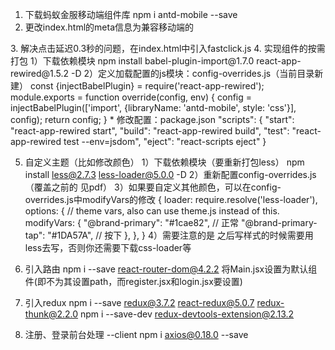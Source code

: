 1. 下载蚂蚁金服移动端组件库
  npm i antd-mobile --save
2. 更改index.html的meta信息为兼容移动端的
<meta name="viewport" content="width=device-width, initial-scale=1, maximum-scale=1, minimum-scale=1, user-scalable=no" />
3. 解决点击延迟0.3秒的问题，在index.html中引入fastclick.js
<script src="https://as.alipayobjects.com/g/component/fastclick/1.0.6/fastclick.js"></script>
<script>
  if ('addEventListener' in document) {
    document.addEventListener('DOMContentLoaded', function() {
        FastClick.attach(document.body); 
    }, false);
  }
  if(!window.Promise) {
    document.writeln('<scriptsrc="https://as.alipayobjects.com/g/component/es6-promise/3.2.2/es6-promise.min.js" '+'>'+'<'+'/'+'script>');
  }
</script>
4. 实现组件的按需打包
1）下载依赖模块
  npm install babel-plugin-import@1.7.0 react-app-rewired@1.5.2 -D
2）定义加载配置的js模块：config-overrides.js（当前目录新建）
  const {injectBabelPlugin} = require('react-app-rewired'); 
  module.exports = function override(config, env) {
    config = injectBabelPlugin(['import', {libraryName: 'antd-mobile', style: 'css'}], config);
    return config;
  }
* 修改配置：package.json
  "scripts": {
    "start": "react-app-rewired start",
    "build": "react-app-rewired build",
    "test": "react-app-rewired test --env=jsdom",
    "eject": "react-scripts eject"
  }

5. 自定义主题（比如修改颜色）
1）下载依赖模块（要重新打包less）
  npm install less@2.7.3 less-loader@5.0.0 -D
2）重新配置config-overrides.js（覆盖之前的 见pdf）
3）如果要自定义其他颜色，可以在config-overrides.js中modifyVars的修改
  {
    loader: require.resolve('less-loader'),
    options: {
      // theme vars, also can use theme.js instead of this.
      modifyVars: {
        "@brand-primary": "#1cae82", // 正常
        "@brand-primary-tap": "#1DA57A", // 按下
      },
    },
  }
4）需要注意的是 之后写样式的时候需要用less去写，否则你还需要下载css-loader等

6. 引入路由
  npm i --save react-router-dom@4.2.2
将Main.jsx设置为默认组件(即不为其设置path，而register.jsx和login.jsx要设置)

7. 引入redux
  npm i --save redux@3.7.2 react-redux@5.0.7 redux-thunk@2.2.0
  npm i --save-dev redux-devtools-extension@2.13.2
8. 注册、登录前台处理 --client
  npm i axios@0.18.0 --save
